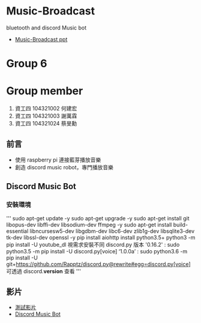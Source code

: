 # Music-Broadcast
bluetooth and discord Music bot
- [Music-Broadcast ppt](https://docs.google.com/presentation/d/1nwv5Nd4ezVqHHSsWhAWOu3u2sVftfk7g9xN1NgFk7Cg/edit?usp=sharing)

# Group 6

# Group member
1. 資工四 104321002 何建宏
2. 資工四 104321003 謝萬霖
3. 資工四 104321024 蔡旻勳

## 前言
- 使用 raspberry pi 連接藍芽播放音樂
- 創造 discord music robot，專門播放音樂 

## Discord Music Bot
### 安裝環境
'''
sudo apt-get update -y
sudo apt-get upgrade -y
sudo apt-get install git libopus-dev libffi-dev libsodium-dev ffmpeg -y
sudo apt-get install build-essential libncursesw5-dev libgdbm-dev libc6-dev zlib1g-dev libsqlite3-dev tk-dev libssl-dev openssl -y
pip install aiohttp
install python3.5+
python3 -m pip install -U youtube_dl
視需求安裝不同 discord.py 版本
'0.16.2' : sudo python3.5 -m pip install -U discord.py[voice]
‘1.0.0a’ : sudo python3.6 -m pip install -U git+https://github.com/Rapptz/discord.py@rewrite#egg=discord.py[voice]
可透過 discord.__version__ 查看
'''

## 影片
- [測試影片](https://www.youtube.com/watch?v=HARYLiyPiIk)
- [Discord Music Bot](https://youtu.be/Ewlr_iKJ3Eo)

